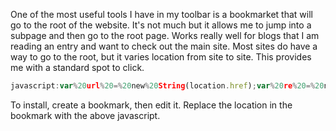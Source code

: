 One of the most useful tools I have in my toolbar is a bookmarket that will go to the root of the website.  It's not much but it allows me to jump into a subpage and then go to the root page.  Works really well for blogs that I am reading an entry and want to check out the main site.  Most sites do have a way to go to the root, but it varies location from site to site.  This provides me with a standard spot to click.

```javascript
javascript:var%20url%20=%20new%20String(location.href);var%20re%20=%20new%20RegExp('https?://([A-Za-z0-9.-]+)');var%20res%20=%20url.match(re);location.href=res[0];
```

To install, create a bookmark, then edit it.  Replace the location in the bookmark with the above javascript.
